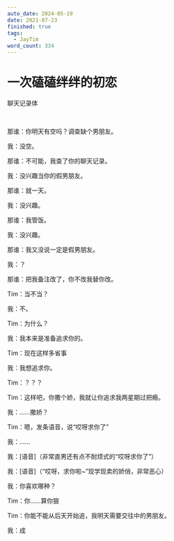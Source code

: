 ```yaml
---
auto_date: 2024-05-19
date: 2021-07-23
finished: true
tags:
  - JayTim
word_count: 334
---
```


# 一次磕磕绊绊的初恋

聊天记录体

<br>

那谁：你明天有空吗？调查缺个男朋友。

我：没空。

那谁：不可能，我查了你的聊天记录。

我：没兴趣当你的假男朋友。

那谁：就一天。

我：没兴趣。

那谁：我管饭。

我：没兴趣。

那谁：我又没说一定是假男朋友。

我：？

那谁：把我备注改了，你不改我替你改。

Tim：当不当？

我：不。

Tim：为什么？

我：我本来是准备追求你的。

Tim：现在这样多省事

我：我想追求你。

Tim：？？？

Tim：这样吧，你撒个娇，我就让你追求我两星期过把瘾。

我：……撒娇？

Tim：嗯，发条语音，说“哎呀求你了”

我：……

我：[语音]（非常直男还有点不耐烦式的“哎呀求你了”）

我：[语音]（“哎呀，求你啦~”现学现卖的娇俏，非常恶心）

我：你喜欢哪种？

Tim：你……算你狠

Tim：你能不能从后天开始追，我明天需要交往中的男朋友。

我：成
